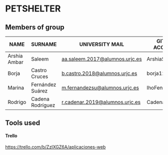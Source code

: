 # PETSHELTER 
## Members of group

| NAME | SURNAME | UNIVERSITY MAIL | GITHUB ACCOUNT |
| ------------- | ------------- |------------- | ------------- |
| Arshia Ambar | Saleem    | aa.saleem.2017@alumnos.urjc.es  | ArshiaSaleem98  |
| Borja | Castro Cruces  | b.castro.2018@alumnos.urjc.es  | borja123456  |
| Marina |Fernández Suárez   | m.fernandezsu@alumnos.urjc.es  | IhoFenixMFS  |
| Rodrigo | Cadena Rodríguez  | r.cadenar.2019@alumnos.urjc.es  | CadenaR  |

## Tools used 
#### Trello
https://trello.com/b/ZzIXGZ6A/aplicaciones-web



